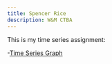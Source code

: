 ```yaml
---
title: Spencer Rice
description: W&M CTBA
---
```


This is my time series assignment:

-[Time Series Graph](/TimeSeries/index.md)
